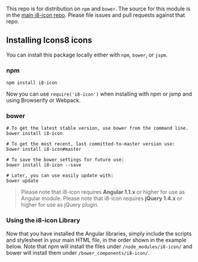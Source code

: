 This repo is for distribution on `npm` and `bower`. The source for this module is in the
[main i8-icon repo](https://github.com/icons8/i8-icon).
Please file issues and pull requests against that repo.

## Installing Icons8 icons

You can install this package locally either with `npm`, `bower`, or `jspm`.

### npm

```shell
npm install i8-icon
```

Now you can use `require('i8-icon')` when installing with npm or jsmp and using Browserify or Webpack.

### bower

```shell
# To get the latest stable version, use bower from the command line.
bower install i8-icon

# To get the most recent, last committed-to-master version use:
bower install i8-icon#master 

# To save the bower settings for future use:
bower install i8-icon --save

# Later, you can use easily update with:
bower update
```

> Please note that i8-icon requires **Angular 1.1.x** or higher for use as Angular module.
> Please note that i8-icon requires **jQuery 1.4.x** or higher for use as jQuery plugin.


### Using the i8-icon Library

Now that you have installed the Angular libraries, simply include the scripts and 
stylesheet in your main HTML file, in the order shown in the example below. Note that npm 
will install the files under `/node_modules/i8-icon/` and bower will install them 
under `/bower_components/i8-icon/`.
